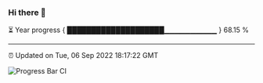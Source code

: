 ### Hi there 👋

⏳ Year progress { ████████████████████▁▁▁▁▁▁▁▁▁▁ } 68.15 %

---

⏰ Updated on Tue, 06 Sep 2022 18:17:22 GMT

![Progress Bar CI](https://github.com/liununu/liununu/workflows/Progress%20Bar%20CI/badge.svg)
